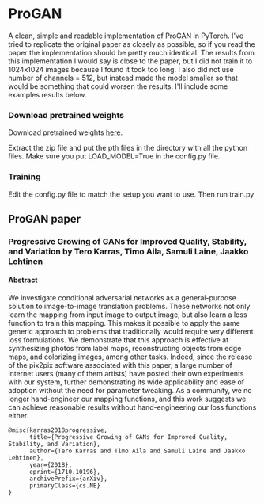 # ProGAN
A clean, simple and readable implementation of ProGAN in PyTorch. I've tried to replicate the original paper as closely as possible, so if you read the paper the implementation should be pretty much identical. The results from this implementation I would say is close to the paper, but I did not train it to 1024x1024 images because I found it took too long. I also did not use number of channels = 512, but instead made the model smaller so that would be something that could worsen the results. I'll include some examples results below.



### Download pretrained weights
Download pretrained weights [here](https://github.com/aladdinpersson/Machine-Learning-Collection/releases/download/1.0/ProGAN_weights.zip).

Extract the zip file and put the pth files in the directory with all the python files. Make sure you put LOAD_MODEL=True in the config.py file.

### Training
Edit the config.py file to match the setup you want to use. Then run train.py

## ProGAN paper
### Progressive Growing of GANs for Improved Quality, Stability, and Variation by Tero Karras, Timo Aila, Samuli Laine, Jaakko Lehtinen

#### Abstract
We investigate conditional adversarial networks as a general-purpose solution to image-to-image translation problems. These networks not only learn the mapping from input image to output image, but also learn a loss function to train this mapping. This makes it possible to apply the same generic approach to problems that traditionally would require very different loss formulations. We demonstrate that this approach is effective at synthesizing photos from label maps, reconstructing objects from edge maps, and colorizing images, among other tasks. Indeed, since the release of the pix2pix software associated with this paper, a large number of internet users (many of them artists) have posted their own experiments with our system, further demonstrating its wide applicability and ease of adoption without the need for parameter tweaking. As a community, we no longer hand-engineer our mapping functions, and this work suggests we can achieve reasonable results without hand-engineering our loss functions either.
```
@misc{karras2018progressive,
      title={Progressive Growing of GANs for Improved Quality, Stability, and Variation}, 
      author={Tero Karras and Timo Aila and Samuli Laine and Jaakko Lehtinen},
      year={2018},
      eprint={1710.10196},
      archivePrefix={arXiv},
      primaryClass={cs.NE}
}
```
